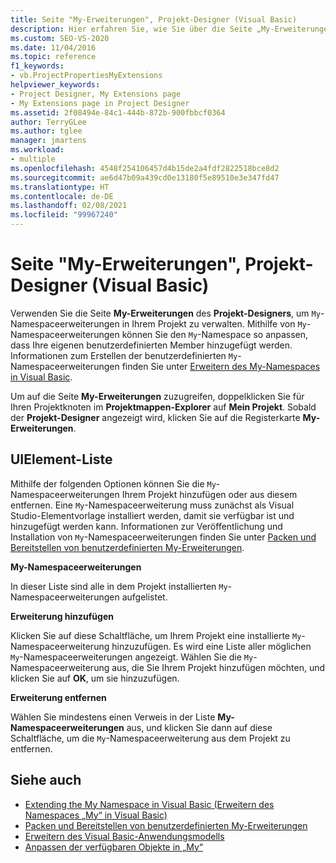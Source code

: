```yaml
---
title: Seite "My-Erweiterungen", Projekt-Designer (Visual Basic)
description: Hier erfahren Sie, wie Sie über die Seite „My-Erweiterungen“ des Projekt-Designers My-Namespaceerweiterungen in Ihrem Projekt verwalten.
ms.custom: SEO-VS-2020
ms.date: 11/04/2016
ms.topic: reference
f1_keywords:
- vb.ProjectPropertiesMyExtensions
helpviewer_keywords:
- Project Designer, My Extensions page
- My Extensions page in Project Designer
ms.assetid: 2f08494e-84c1-444b-872b-900fbbcf0364
author: TerryGLee
ms.author: tglee
manager: jmartens
ms.workload:
- multiple
ms.openlocfilehash: 4548f254106457d4b15de2a4fdf2822518bce8d2
ms.sourcegitcommit: ae6d47b09a439cd0e13180f5e89510e3e347fd47
ms.translationtype: HT
ms.contentlocale: de-DE
ms.lasthandoff: 02/08/2021
ms.locfileid: "99967240"
---
```

# <a name="my-extensions-page-project-designer-visual-basic"></a>Seite "My-Erweiterungen", Projekt-Designer (Visual Basic)
Verwenden Sie die Seite **My-Erweiterungen** des **Projekt-Designers**, um `My`-Namespaceerweiterungen in Ihrem Projekt zu verwalten. Mithilfe von `My`-Namespaceerweiterungen können Sie den `My`-Namespace so anpassen, dass Ihre eigenen benutzerdefinierten Member hinzugefügt werden. Informationen zum Erstellen der benutzerdefinierten `My`-Namespaceerweiterungen finden Sie unter [Erweitern des My-Namespaces in Visual Basic](/dotnet/visual-basic/developing-apps/customizing-extending-my/extending-the-my-namespace).

Um auf die Seite **My-Erweiterungen** zuzugreifen, doppelklicken Sie für Ihren Projektknoten im **Projektmappen-Explorer** auf **Mein Projekt**. Sobald der **Projekt-Designer** angezeigt wird, klicken Sie auf die Registerkarte **My-Erweiterungen**.

## <a name="uielement-list"></a>UIElement-Liste
Mithilfe der folgenden Optionen können Sie die `My`-Namespaceerweiterungen Ihrem Projekt hinzufügen oder aus diesem entfernen. Eine `My`-Namespaceerweiterung muss zunächst als Visual Studio-Elementvorlage installiert werden, damit sie verfügbar ist und hinzugefügt werden kann. Informationen zur Veröffentlichung und Installation von `My`-Namespaceerweiterungen finden Sie unter [Packen und Bereitstellen von benutzerdefinierten My-Erweiterungen](/dotnet/visual-basic/developing-apps/customizing-extending-my/packaging-and-deploying-custom-my-extensions).

 **My-Namespaceerweiterungen**

In dieser Liste sind alle in dem Projekt installierten `My`-Namespaceerweiterungen aufgelistet.

 **Erweiterung hinzufügen**

Klicken Sie auf diese Schaltfläche, um Ihrem Projekt eine installierte `My`-Namespaceerweiterung hinzuzufügen. Es wird eine Liste aller möglichen `My`-Namespaceerweiterungen angezeigt. Wählen Sie die `My`-Namespaceerweiterung aus, die Sie Ihrem Projekt hinzufügen möchten, und klicken Sie auf **OK**, um sie hinzuzufügen.

 **Erweiterung entfernen**

Wählen Sie mindestens einen Verweis in der Liste **My-Namespaceerweiterungen** aus, und klicken Sie dann auf diese Schaltfläche, um die `My`-Namespaceerweiterung aus dem Projekt zu entfernen.

## <a name="see-also"></a>Siehe auch

- [Extending the My Namespace in Visual Basic (Erweitern des Namespaces „My“ in Visual Basic)](/dotnet/visual-basic/developing-apps/customizing-extending-my/extending-the-my-namespace)
- [Packen und Bereitstellen von benutzerdefinierten My-Erweiterungen](/dotnet/visual-basic/developing-apps/customizing-extending-my/packaging-and-deploying-custom-my-extensions)
- [Erweitern des Visual Basic-Anwendungsmodells](/dotnet/visual-basic/developing-apps/customizing-extending-my/extending-the-visual-basic-application-model)
- [Anpassen der verfügbaren Objekte in „My“](/dotnet/visual-basic/developing-apps/customizing-extending-my/customizing-which-objects-are-available-in-my)

